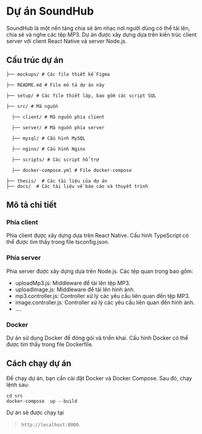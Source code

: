 
# Dự án SoundHub

SoundHub là một nền tảng chia sẻ âm nhạc nơi người dùng có thể tải lên, chia sẻ và nghe các tệp MP3. Dự án được xây dựng dựa trên kiến trúc client server với client React Native và server Node.js.

## Cấu trúc dự án

```
├── mockups/ # Các file thiết kế Figma

├── README.md # File mô tả dự án này

├── setup/ # Các file thiết lập, bao gồm các script SQL

├── src/ # Mã nguồn

  ├── client/ # Mã nguồn phía client

  ├── server/ # Mã nguồn phía server

  ├── mysql/ # Cấu hình MySQL

  ├── nginx/ # Cấu hình Nginx

  ├── scripts/ # Các script hỗ trợ

  ├── docker-compose.yml # File docker-compose

├── thesis/  # Các tài liệu của dự án
├── docs/  # Các tài liệu về báo cáo và thuyết trình
```
## Mô tả chi tiết

### Phía client

Phía client được xây dựng dựa trên React Native. Cấu hình TypeScript có thể được tìm thấy trong file tsconfig.json.

### Phía server

Phía server được xây dựng dựa trên Node.js. Các tệp quan trọng bao gồm:

-   uploadMp3.js: Middleware để tải lên tệp MP3.
-   uploadImage.js: Middleware để tải lên hình ảnh.
-   mp3.controller.js: Controller xử lý các yêu cầu liên quan đến tệp MP3.
-   image.controller.js: Controller xử lý các yêu cầu liên quan đến hình ảnh.
- ....

### Docker

Dự án sử dụng Docker để đóng gói và triển khai. Cấu hình Docker có thể được tìm thấy trong file  Dockerfile.

## Cách chạy dự án

Để chạy dự án, bạn cần cài đặt Docker và Docker Compose. Sau đó, chạy lệnh sau:
```
cd src
docker-compose  up --build
```
Dự án sẽ được chạy tại  
>`http://localhost:8000`.